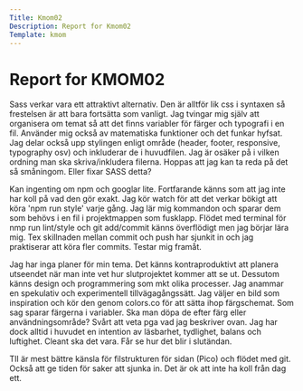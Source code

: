 ```yaml
---
Title: Kmom02
Description: Report for Kmom02
Template: kmom
---
```


 Report for KMOM02
==========================


Sass verkar vara ett attraktivt alternativ. Den är alltför lik css i syntaxen så frestelsen är att bara fortsätta som vanligt. Jag tvingar mig själv att organisera om temat så att det finns variabler för färger och typografi i en fil. Använder mig också av matematiska funktioner och det funkar hyfsat. Jag delar också upp stylingen enligt område (header, footer, responsive, typography osv) och inkluderar de i huvudfilen. Jag är osäker på i vilken ordning man ska skriva/inkludera filerna. Hoppas att jag kan ta reda på det så småningom. Eller fixar SASS detta?

Kan ingenting om npm och googlar lite. Fortfarande känns som att jag inte har koll på vad den gör exakt. Jag kör watch för att det verkar bökigt att köra 'npm run style' varje gång. Jag lär mig kommandon och sparar dem som behövs i en fil i projektmappen som fusklapp. Flödet med terminal för nmp run lint/style och git add/commit känns överflödigt men jag börjar lära mig. Tex skillnaden mellan commit och push har sjunkit in och jag praktiserar att köra fler commits. Testar mig framåt.

Jag har inga planer för min tema. Det känns kontraproduktivt att planera utseendet när man inte vet hur slutprojektet kommer att se ut. Dessutom känns design och programmering som mkt olika processer. Jag anammar en spekulativ och experimentell tillvägagångssätt. Jag väljer en bild som inspiration och kör den genom colors.co för att sätta ihop färgschemat. Som sag sparar färgerna i variabler. Ska man döpa de efter färg eller användningsområde? Svårt att veta pga vad jag beskriver ovan. Jag har dock alltid i huvudet en intention av läsbarhet, tydlighet, balans och luftighet. Cleant ska det vara. Får se hur det blir i slutändan.

TIl är mest bättre känsla för filstrukturen för sidan (Pico) och flödet med git. Också att ge tiden för saker att sjunka in. Det är ok att inte ha koll från dag ett.  

